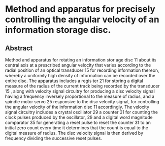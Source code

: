 # Method and apparatus for precisely controlling the angular velocity of an information storage disc.

## Abstract
Method and apparatus for rotating an information stor age disc 11 about its central axis at a prescribed angular velocity that varies according to the radial position of an optical transducer 15 for recording information thereon, whereby a uniformly high density of information can be recorded over the entire disc. The apparatus includes a regis ter 21 for storing a digital measure of the radius of the current track being recorded by the transducer 15 , along with velocity signal circuitry for producing a disc velocity signal having a frequency inversely proportional to the measure of radius, and a spindle motor servo 25 responsive to the disc velocity signal, for controlling the angular velocity of the information disc 11 accordingly. The velocity signal circuitry includes a crystal oscillator 29 a counter 31 for counting the clock pulses produced by the oscillator, 29 and a digital word magnitude comparator 35 for generating a reset pulse to reset the counter 31 to an initial zero count every time it determines that the count is equal to the digital measure of radius. The disc velocity signal is then derived by frequency dividing the successive reset pulses.